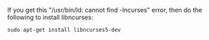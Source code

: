 If you get this "/usr/bin/ld: cannot find -lncurses" error, then do the following to install libncurses:
```
sudo apt-get install libncurses5-dev
```